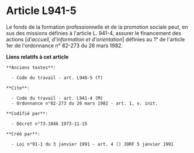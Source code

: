 # Article L941-5

Le fonds de la formation professionnelle et de la promotion sociale peut, en sus des missions définies à l'article L. 941-4,
assurer le financement des actions [*d'accueil, d'information et d'orientation*] définies au 1° de l'article 1er de
l'ordonnance n° 82-273 du 26 mars 1982.

**Liens relatifs à cet article**

	**Anciens textes**:

	  - Code du travail - art. L940-5 (T)

	**Cite**:

	  - Code du travail - art. L941-4 (M)
	  - Ordonnance n°82-273 du 26 mars 1982 - art. 1, v. init.

	**Codifié par**:

	  - Décret n°73-1046 1973-11-15

	**Créé par**:

	  - Loi n°91-1 du 3 janvier 1991 - art. 4 () JORF 5 janvier 1991
